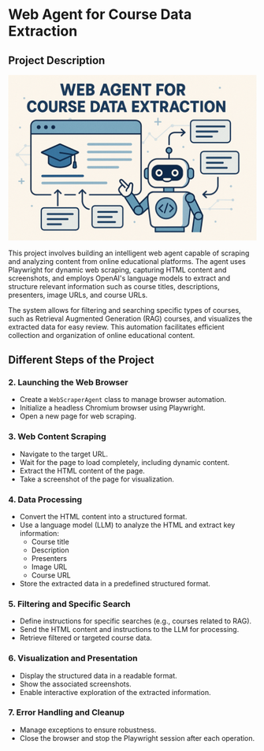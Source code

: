 # Web Agent for Course Data Extraction

## Project Description
![web-agent](im.png)


This project involves building an intelligent web agent capable of scraping and analyzing content from online educational platforms. The agent uses Playwright for dynamic web scraping, capturing HTML content and screenshots, and employs OpenAI's language models to extract and structure relevant information such as course titles, descriptions, presenters, image URLs, and course URLs. 

The system allows for filtering and searching specific types of courses, such as Retrieval Augmented Generation (RAG) courses, and visualizes the extracted data for easy review. This automation facilitates efficient collection and organization of online educational content.



## Different Steps of the Project


### 2. Launching the Web Browser
- Create a `WebScraperAgent` class to manage browser automation.
- Initialize a headless Chromium browser using Playwright.
- Open a new page for web scraping.

### 3. Web Content Scraping
- Navigate to the target URL.
- Wait for the page to load completely, including dynamic content.
- Extract the HTML content of the page.
- Take a screenshot of the page for visualization.

### 4. Data Processing
- Convert the HTML content into a structured format.
- Use a language model (LLM) to analyze the HTML and extract key information:
  - Course title
  - Description
  - Presenters
  - Image URL
  - Course URL
- Store the extracted data in a predefined structured format.

### 5. Filtering and Specific Search
- Define instructions for specific searches (e.g., courses related to RAG).
- Send the HTML content and instructions to the LLM for processing.
- Retrieve filtered or targeted course data.

### 6. Visualization and Presentation
- Display the structured data in a readable format.
- Show the associated screenshots.
- Enable interactive exploration of the extracted information.

### 7. Error Handling and Cleanup
- Manage exceptions to ensure robustness.
- Close the browser and stop the Playwright session after each operation.


